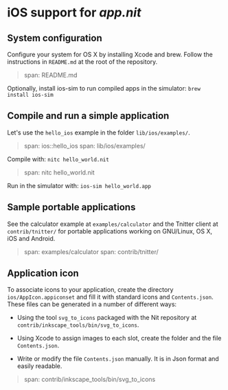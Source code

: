 # iOS support for _app.nit_

## System configuration

Configure your system for OS X by installing Xcode and brew.
Follow the instructions in `README.md` at the root of the repository.

> span: README.md

Optionally, install ios-sim to run compiled apps in the simulator: `brew install ios-sim`


## Compile and run a simple application

Let's use the `hello_ios` example in the folder `lib/ios/examples/`.

> span: ios::hello_ios
> span: lib/ios/examples/

Compile with: `nitc hello_world.nit`

> span: nitc hello_world.nit

Run in the simulator with: `ios-sim hello_world.app`


## Sample portable applications

See the calculator example at `examples/calculator` and the Tnitter client at `contrib/tnitter/`
for portable applications working on GNU/Linux, OS X, iOS and Android.

> span: examples/calculator
> span: contrib/tnitter/

## Application icon

To associate icons to your application, create the directory `ios/AppIcon.appiconset` and fill it with standard icons and `Contents.json`.
These files can be generated in a number of different ways:


* Using the tool `svg_to_icons` packaged with the Nit repository at `contrib/inkscape_tools/bin/svg_to_icons`.

* Using Xcode to assign images to each slot, create the folder and the file `Contents.json`.

* Write or modify the file `Contents.json` manually.
  It is in Json format and easily readable.

> span: contrib/inkscape_tools/bin/svg_to_icons

